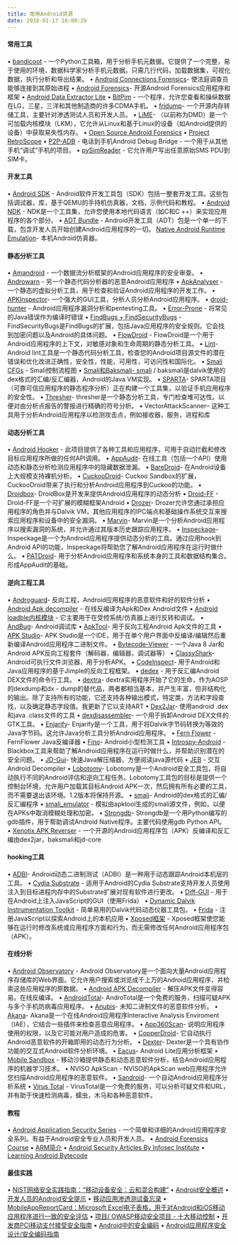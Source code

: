 ```yaml
---
title: 常用Android资源
date: 2018-01-17 18:08:29
---
```

#### 常用工具
•	[bandicoot](http://link.zhihu.com/?target=https%3A//github.com/yvesalexandre/bandicoot) - 一个Python工具箱，用于分析手机元数据。它提供了一个完整，易于使用的环境，数据科学家分析手机元数据。只需几行代码，加载数据集，可视化数据，执行分析和导出结果。
•	[Android Connections Forensics](http://link.zhihu.com/?target=https%3A//github.com/CyberHatcoil/ACF)- 使法庭调查员能够连接到其原始进程
•	[Android Forensics](http://link.zhihu.com/?target=https%3A//github.com/viaforensics/android-forensics)- 开源Android Forensics应用程序和框架
•	[Android Data Extractor Lite](http://link.zhihu.com/?target=https%3A//github.com/mspreitz/ADEL)
•	[BitPim](http://link.zhihu.com/?target=http://www.bitpim.org/) - 一个程序，允许您查看和操纵数据在LG，三星，三洋和其他制造商的许多CDMA手机。
•	[fridump](http://link.zhihu.com/?target=https://github.com/Nightbringer21/fridump)- 一个开源内存转储工具，主要针对渗透测试人员和开发人员。
•	[LiME](http://link.zhihu.com/?target=https://github.com/504ensicsLabs/LiME)- （以前称为DMD）是一个可加载内核模块（LKM），它允许从Linux和基于Linux的设备（如Android提供的设备）中获取易失性内存。
•	[Open Source Android Forensics](http://link.zhihu.com/?target=http://www.osaf-community.org/)
•	[Project RetroScope](http://link.zhihu.com/?target=https://github.com/ProjectRetroScope/RetroScope)
•	[P2P-ADB](http://link.zhihu.com/?target=https://github.com/kosborn/p2p-adb/) - 电话到手机Android Debug Bridge - 一个用于从其他手机“调试”手机的项目。
•	[pySimReader](http://link.zhihu.com/?target=https://www.isecpartners.com/tools/mobile-security/pysimreader.aspx) - 它允许用户写出任意原始SMS PDU到SIM卡。

#### 开发工具
•	[Android SDK](http://link.zhihu.com/?target=https://developer.android.com/sdk/index.html) - Android软件开发工具包（SDK）包括一整套开发工具。这些包括调试器，库，基于QEMU的手持机仿真器，文档，示例代码和教程。
•	[Android NDK](http://link.zhihu.com/?target=https://developer.android.com/tools/sdk/ndk/index.html) - NDK是一个工具集，允许您使用本地代码语言（如C和C ++）来实现应用程序的各个部分。
•	[ADT Bundle](http://link.zhihu.com/?target=https://developer.android.com/sdk/index.html) - Android开发工具（ADT）包是一个单一的下载，包含开发人员开始创建Android应用程序的一切。
[Native Android Runtime Emulation](http://link.zhihu.com/?target=https://bitbucket.org/jigsaw_echo/armexec)- 本机Android仿真器。

#### 静态分析工具
•	[Amandroid](http://link.zhihu.com/?target=http://amandroid.sireum.org/) - 一个数据流分析框架的Android应用程序的安全审查。
•	[Androwarn](http://link.zhihu.com/?target=https://github.com/maaaaz/androwarn/) - 另一个静态代码分析器的恶意Android应用程序
•	[ApkAnalyser](http://link.zhihu.com/?target=https://github.com/sonyxperiadev/ApkAnalyser) - 一个静态的虚拟分析工具，用于检查和验证Android应用程序的开发工作。
•	[APKInspector](http://link.zhihu.com/?target=https://github.com/honeynet/apkinspector/)- 一个强大的GUI工具，分析人员分析Android应用程序。
•	[droid-hunter](http://link.zhihu.com/?target=https://github.com/hahwul/droid-hunter) - Android应用程序漏洞分析和pentesting工具。
•	[Error-Prone](http://link.zhihu.com/?target=https://github.com/google/error-prone) - 将常见的Java错误作为编译时错误
•	[FindBugs + FindSecurityBugs](http://link.zhihu.com/?target=http://h3xstream.github.io/find-sec-bugs/) - FindSecurityBugs是FindBugs的扩展，包括Java应用程序的安全规则。它会找到加密问题以及Android的具体问题。
•	[FlowDroid](http://link.zhihu.com/?target=http://sseblog.ec-spride.de/tools/flowdroid/) - FlowDroid是一个用于Android应用程序的上下文，对敏感对象和生命周期的静态分析工具。
•	[Lint](http://link.zhihu.com/?target=http://developer.android.com/tools/help/lint.html)- Android lint工具是一个静态代码分析工具，检查您的Android项目源文件的潜在错误和优化改进正确性，安全性，性能，可用性，可访问性和国际化。
•	[Smali CFGs](http://link.zhihu.com/?target=https://github.com/EugenioDelfa/Smali-CFGs) - Smali控制流程图
•	[Smali和Baksmali- smali](http://link.zhihu.com/?target=https://code.google.com/p/smali/) / baksmali是dalvik使用的dex格式的汇编/反汇编器，Android的Java VM实现。
•	[SPARTA](http://link.zhihu.com/?target=http://www.cs.washington.edu/sparta)- SPARTA项目（可靠可信应用程序的静态程序分析）正在构建一个工具集，以验证手机应用程序的安全性。
•	[Thresher](http://link.zhihu.com/?target=http://pl.cs.colorado.edu/projects/thresher/)- thresher是一个静态分析工具，专门检查堆可达性。以便对由分析点报告的警报进行精确的符号分析。
•	VectorAttackScanner– 这种工具用于分析Android应用程序以检测攻击点，例如接收器，服务，进程和库

#### 动态分析工具
•	[Android Hooker](http://link.zhihu.com/?target=https://github.com/AndroidHooker/hooker) - 此项目提供了各种工具和应用程序，可用于自动拦截和修改目标应用程序所做的任何API调用。
•	[AppAudit](http://link.zhihu.com/?target=http://appaudit.io/)- 在线工具（包括一个API）使用动态和静态分析检测应用程序中的隐藏数据泄漏。
•	[BareDroid](http://link.zhihu.com/?target=https://github.com/ucsb-seclab/baredroid)- 在Android设备上大规模支持裸机分析。
•	[CuckooDroid](http://link.zhihu.com/?target=https://github.com/idanr1986/cuckoo-droid)- Cuckoo Sandbox的扩展，CuckooDroid带来了执行和分析Android应用程序到Cuckoo的功能。
•	[Droidbox](http://link.zhihu.com/?target=https://code.google.com/p/droidbox/)- DroidBox是开发来提供Android应用程序的动态分析
•	[Droid-FF](http://link.zhihu.com/?target=https://github.com/antojoseph/droid-ff) - Droid-FF是一个可扩展的模糊框架Android
•	[Drozer](http://link.zhihu.com/?target=https://www.mwrinfosecurity.com/products/drozer/)- Drozer允许您通过承担应用程序的角色并与Dalvik VM，其他应用程序的IPC端点和基础操作系统交互来搜索应用程序和设备中的安全漏洞。
•	[Marvin](http://link.zhihu.com/?target=https://github.com/programa-stic/marvin-django/blob/master/README_en.md)- Marvin是一个分析Android应用程序以搜索漏洞的系统，并允许通过其版本历史跟踪应用程序。
•	[Inspeckage](http://link.zhihu.com/?target=https://github.com/ac-pm/Inspeckage)- Inspeckage是一个为Android应用程序提供动态分析的工具。通过应用hook到Android API的功能，Inspeckage将帮助您了解Android应用程序在运行时做什么。
•	[PATDroid](http://link.zhihu.com/?target=https://github.com/mingyuan-xia/PATDroid)- 用于分析Android应用程序和系统本身的工具和数据结构集合。形成AppAudit的基础。

#### 逆向工程工具
•	[Androguard](http://link.zhihu.com/?target=https://github.com/androguard/androguard)- 反向工程，Android应用程序的恶意软件和好的软件分析
•	[Android Apk decompiler](http://link.zhihu.com/?target=http://www.javadecompilers.com/apk) - 在线反编译为Apk和Dex Android文件
•	[Android loadble内核模块](http://link.zhihu.com/?target=https://github.com/strazzere/android-lkms) - 它主要用于在受控系统/仿真器上进行反转和调试。
•	[AndBug](http://link.zhihu.com/?target=https://github.com/swdunlop/AndBug)- Android调试库
•	[ApkTool](http://link.zhihu.com/?target=https://code.google.com/p/android-apktool/)- 用于反向工程Android Apk文件的工具
•	[APK Studio](http://link.zhihu.com/?target=http://www.vaibhavpandey.com/apkstudio/)- APK Studio是一个IDE，用于在单个用户界面中反编译/编辑然后重新编译Android应用程序二进制文件。
•	[Bytecode-Viewer](http://link.zhihu.com/?target=https://github.com/Konloch/bytecode-viewer) - 一个Java 8 Jar和Android APK反向工程套件（解码器，编辑器，调试器等）
•	[ClassyShark](http://link.zhihu.com/?target=http://www.api-solutions.com/p/classyshark.html)- Android可执行文件浏览器，用于分析APK。
•	[CodeInspect](http://link.zhihu.com/?target=http://sseblog.ec-spride.de/2014/12/codeinspect/)- 用于Android和Java应用程序的基于Jimple的反向工程框架。
•	[dedex](http://link.zhihu.com/?target=https://github.com/mariokmk/dedex) - 用于反汇编Android DEX文件的命令行工具。
•	[dextra](http://link.zhihu.com/?target=http://newandroidbook.com/tools/dextra.html)- dextra实用程序开始了它的生命，作为AOSP的dexdump和dx - dump的替代品，两者都相当基本，并产生丰富，但非结构化的输出。除了支持所有的功能，它还支持各种输出模式，特定类，方法和字段查找，以及确定静态字段值。我更新了它以支持ART
•	[Dex2Jar](http://link.zhihu.com/?target=https://code.google.com/p/dex2jar/)- 使用android .dex和java .class文件的工具
•	[dexdisassembler](http://link.zhihu.com/?target=https://github.com/mariokmk/dexdisassembler)- 一个用于拆卸Android DEX文件的GTK工具。
•	[Enjarify](http://link.zhihu.com/?target=https://github.com/google/enjarify)- Enjarify是一个工具，用于将Dalvik字节码转换为等效的Java字节码。这允许Java分析工具分析Android应用程序。
•	[Fern Flower](http://link.zhihu.com/?target=https://github.com/fesh0r/fernflower) - FernFlower Java反编译器
•	[Fino](http://link.zhihu.com/?target=https://github.com/sysdream/fino)- Android小型检测工具
•	[Introspy-Android](http://link.zhihu.com/?target=https://github.com/iSECPartners/Introspy-Android) - Blackbox工具来帮助了解Android应用程序在运行时做什么，并帮助识别潜在的安全问题。
•	[JD-Gui](http://link.zhihu.com/?target=http://jd.benow.ca/)- 快速Java解压缩器，方便阅读java源代码
•	[JEB](http://link.zhihu.com/?target=https://www.pnfsoftware.com/index) - 交互Android Decompiler
•	[Lobotomy](http://link.zhihu.com/?target=https://github.com/LifeForm-Labs/lobotomy)- Lobotomy是一个Android安全工具包，将自动执行不同的Android评估和逆向工程任务。Lobotomy工具包的目标是提供一个控制台环境，允许用户加载其目标Android APK一次，然后拥有所有必要的工具，而不需要退出该环境。1.2版本将保持开源。
•	[smali](http://link.zhihu.com/?target=https://code.google.com/p/smali/)- Android的dex格式的汇编/反汇编程序
•	[smali_emulator](http://link.zhihu.com/?target=https://github.com/evilsocket/smali_emulator) - 模拟由apktool生成的smali源文件，例如，以便在APKs中取消模糊处理和加密。
•	[Strongdb](http://link.zhihu.com/?target=https://github.com/cx9527/strongdb)- Strongdb是一个用Python编写的gdb插件，用于帮助调试Android Native程序。主要代码使用gdb Python API。
•	[Xenotix APK Reverser](http://link.zhihu.com/?target=https://github.com/ajinabraham/Xenotix-APK-Reverser) - 一个开源的Android应用程序包（APK）反编译和反汇编由dex2jar，baksmali和jd-core

#### hooking工具
•	[ADBI](http://link.zhihu.com/?target=https://github.com/samsung/adbi)- Android动态二进制测试（ADBI）是一种用于动态跟踪Android本机层的工具。
•	[Cydia Substrate](http://link.zhihu.com/?target=http://www.cydiasubstrate.com/) - 适用于Android的Cydia Substrate支持开发人员使用注入到目标进程内存中的Substrate扩展对现有软件进行更改。
•	[Diff-GUI](http://link.zhihu.com/?target=https://github.com/antojoseph/diff-gui) - 用于在Android上注入JavaScript的GUI（使用Frida）
•	[Dynamic Dalvik Instrumentation Toolkit](http://link.zhihu.com/?target=https://github.com/crmulliner/ddi) - 简单易用的Dalvik代码动态仪器工具包。
•	[Frida](http://link.zhihu.com/?target=http://www.frida.re/) - 注册JavaScript以探索Android上的本机应用
•	[Xposed框架](http://link.zhihu.com/?target=http://forum.xda-developers.com/xposed/xposed-installer-versions-changelog-t2714053) - Xposed框架使您能够在运行时修改系统或应用程序方面和行为，而无需修改任何Android应用程序包（APK）。
#### 在线分析
•	[Android Observatory](http://link.zhihu.com/?target=https://androidobservatory.org/) - Android Observatory是一个面向大量Android应用程序存储库的Web界面。它允许用户搜索或浏览成千上万的Android应用程序，并检索这些应用程序的原数据。
•	[Android APK Decompiler](http://link.zhihu.com/?target=http://www.decompileandroid.com/) - 解压APK文件变得容易。在线反编译。
•	[AndroidTotal](http://link.zhihu.com/?target=http://andrototal.org/)- AndroTotal是一个免费的服务，扫描可疑APK与多个手机防病毒应用程序。
•	[Anubis](http://link.zhihu.com/?target=http://anubis.iseclab.org/)- 未知二进制文件的恶意软件分析。
•	[Akana](http://link.zhihu.com/?target=http://www.mobiseclab.org/akana/Intro.html)- Akana是一个在线Android应用程序Interactive Analysis Enviroment（IAE），它结合一些插件来检查恶意应用程序。
•	[App360Scan](http://link.zhihu.com/?target=http://www.app360scan.com/)- 说明应用程序使用的权限，以及它可能对用户造成的危害。
•	[CopperDroid](http://link.zhihu.com/?target=http://copperdroid.isg.rhul.ac.uk/copperdroid/)- 它自动执行Android恶意软件的开箱即用的动态行为分析。
•	[Dexter](http://link.zhihu.com/?target=https://dexter.dexlabs.org/)- Dexter是一个具有协作功能的交互式Android软件分析环境。
•	[Eacus](http://link.zhihu.com/?target=http://www.mobiseclab.org/eacus.jsp)- Android Lite应用分析框架
•	[Mobile Sandbox](http://link.zhihu.com/?target=http://mobilesandbox.org/) - 移动沙箱提供静态和动态恶意软件分析，结合Android应用程序的机器学习技术。
•	NVISO ApkScan - NVISO的ApkScan web应用程序允许您扫描Android应用程序的恶意软件。
•	[Sandroid](http://link.zhihu.com/?target=http://sanddroid.xjtu.edu.cn/#overview)- 一个自动Android应用程序分析系统
•	[Virus Total](http://link.zhihu.com/?target=https://www.virustotal.com/) - VirusTotal是一个免费的服务，可以分析可疑文件和URL，并有助于快速检测病毒，蠕虫，木马和各种恶意软件。

#### 教程
•	[Android Application Security Series](http://link.zhihu.com/?target=https://manifestsecurity.com/android-application-security/) - 一个简单和详细的Android应用程序安全系列。有益于Android安全专业人员和开发人员。
•	[Android Forensics Course](http://link.zhihu.com/?target=http://opensecuritytraining.info/AndroidForensics.html)
•	[ARM简介](http://link.zhihu.com/?target=http://opensecuritytraining.info/IntroARM.html)
•	[Android Security Articles By Infosec Institute](http://link.zhihu.com/?target=http://resources.infosecinstitute.com/author/srinivas/)
•	[Learning Android Bytecode](http://link.zhihu.com/?target=https://mariokmk.github.io/programming/2015/03/06/learning-android-bytecode.html)

#### 最佳实践
•	[NIST网络安全实践指南：“移动设备安全：云和混合构建”](http://link.zhihu.com/?target=https://nccoe.nist.gov/projects/building_blocks/mobile_device_security)
•	[Android安全概述](http://link.zhihu.com/?target=http://source.android.com/devices/tech/security/)
•	[开发人员的Android安全提示](http://link.zhihu.com/?target=http://developer.android.com/training/articles/security-tips.html)
•	[移动应用渗透测试备忘录](http://link.zhihu.com/?target=https://github.com/tanprathan/MobileApp-Pentest-Cheatsheet)
•	[MobileAppReportCard：Microsoft Excel电子表格，用于对Android和iOS移动应用程序进行一致的安全评估](http://link.zhihu.com/?target=https://github.com/joswr1ght/MobileAppReportCard)
•	[项目/ OWASP移动安全项目 - 十大移动控制](http://link.zhihu.com/?target=https://www.owasp.org/index.php/Projects/OWASP_Mobile_Security_Project_-_Top_Ten_Mobile_Controls)
•	[开发商PCI移动支付接受安全指南](http://link.zhihu.com/?target=https://www.pcisecuritystandards.org/documents/Mobile%2520Payment%2520Security%2520Guidelines%2520v1%25200.pdf)
•	[Android中的安全编码](http://link.zhihu.com/?target=https://www.securecoding.cert.org/confluence/pages/viewpage.action?pageId=111509535)
•	[Android应用程序安全设计/安全编码指南](http://link.zhihu.com/?target=https://www.jssec.org/dl/android_securecoding_en.pdf)

